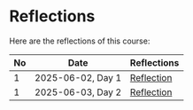 # Reflections

Here are the reflections of this course:

No |Date                     |Reflections
---|-------------------------|--------------------------------
1  |2025-06-02, Day 1        |[Reflection](202050602/README.md)
1  |2025-06-03, Day 2        |[Reflection](202050603/README.md)
